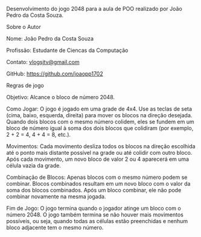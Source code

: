 Desenvolvimento do jogo 2048 para a aula de POO realizado por João Pedro da Costa Souza.


Sobre o Autor

Nome: João Pedro da Costa Souza

Profissão: Estudante de Ciencas da Computação

Contato: vlogsjtv@gmail.com

GitHub: https://github.com/joaopp1702




Regras de jogo

Objetivo: Alcance o bloco de número 2048.

Como Jogar:
O jogo é jogado em uma grade de 4x4.
Use as teclas de seta (cima, baixo, esquerda, direita) para mover os blocos na direção desejada.
Quando dois blocos com o mesmo número colidem, eles se fundem em um bloco de número igual à soma dos dois blocos que colidiram (por exemplo, 2 + 2 = 4, 4 + 4 = 8, etc.).

Movimentos:
Cada movimento desliza todos os blocos na direção escolhida até o ponto mais distante possível na grade ou até colidir com outro bloco.
Após cada movimento, um novo bloco de valor 2 ou 4 aparecerá em uma célula vazia da grade.

Combinação de Blocos:
Apenas blocos com o mesmo número podem se combinar.
Blocos combinados resultam em um novo bloco com o valor da soma dos blocos combinados.
Após um bloco combinar, ele não pode combinar novamente na mesma jogada.

Fim de Jogo:
O jogo termina quando o jogador atinge um bloco com o número 2048.
O jogo também termina se não houver mais movimentos possíveis, ou seja, quando todas as células estão preenchidas e nenhum bloco adjacente tem o mesmo número.
